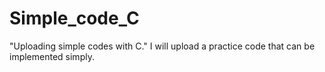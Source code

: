 # Simple_code_C
"Uploading simple codes with C." 
I will upload a practice code that can be implemented simply.
